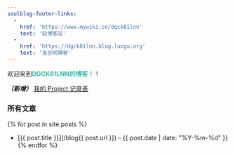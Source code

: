 ```yaml
---
soulblog-footer-links: 
  - 
    href: 'https://www.mywiki.cn/dgck81lnn'
    text: '旧博客站'
  -
    href: 'https://dgck81lnn.blog.luogu.org'
    text: '洛谷网博客'
---
```


欢迎来到<strong style="color:#3ba">DGCK81LNN的博客！</strong>！

***（新增）*** [我的 Project 记录表](projects.html)

### 所有文章

{% for post in site.posts %}
*    [{{ post.title }}](/blog{{ post.url }}) - {{ post.date | date: "%Y-%m-%d" }}
{% endfor %}
